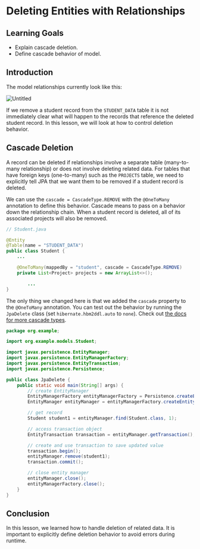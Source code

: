 # Deleting Entities with Relationships

## Learning Goals

- Explain cascade deletion.
- Define cascade behavior of model.

## Introduction

The model relationships currently look like this:

![Untitled](https://s3-us-west-2.amazonaws.com/secure.notion-static.com/3a286a6f-e03f-48c1-90dc-f90bd62b8bc0/Untitled.png)

If we remove a student record from the `STUDENT_DATA` table it is not
immediately clear what will happen to the records that reference the deleted
student record. In this lesson, we will look at how to control deletion
behavior.

## Cascade Deletion

A record can be deleted if relationships involve a separate table (many-to-many
relationship) or does not involve deleting related data. For tables that have
foreign keys (one-to-many) such as the `PROJECTS` table, we need to explicitly
tell JPA that we want them to be removed if a student record is deleted.

We can use the `cascade = CascadeType.REMOVE` with the `@OneToMany` annotation
to define this behavior. Cascade means to pass on a behavior down the
relationship chain. When a student record is deleted, all of its associated
projects will also be removed.

```java
// Student.java

@Entity
@Table(name = "STUDENT_DATA")
public class Student {
    ...

    @OneToMany(mappedBy = "student", cascade = CascadeType.REMOVE)
    private List<Project> projects = new ArrayList<>();

		...
}
```

The only thing we changed here is that we added the `cascade` property to the
`@OneToMany` annotation. You can test out the behavior by running the
`JpaDelete` class (set `hibernate.hbm2ddl.auto` to `none`). Check out
[the docs for more cascade types](https://docs.oracle.com/javaee/7/api/javax/persistence/CascadeType.html).

```java
package org.example;

import org.example.models.Student;

import javax.persistence.EntityManager;
import javax.persistence.EntityManagerFactory;
import javax.persistence.EntityTransaction;
import javax.persistence.Persistence;

public class JpaDelete {
    public static void main(String[] args) {
        // create EntityManager
        EntityManagerFactory entityManagerFactory = Persistence.createEntityManagerFactory("example");
        EntityManager entityManager = entityManagerFactory.createEntityManager();

        // get record
        Student student1 = entityManager.find(Student.class, 1);

        // access transaction object
        EntityTransaction transaction = entityManager.getTransaction();

        // create and use transaction to save updated value
        transaction.begin();
        entityManager.remove(student1);
        transaction.commit();

        // close entity manager
        entityManager.close();
        entityManagerFactory.close();
    }
}
```

## Conclusion

In this lesson, we learned how to handle deletion of related data. It is
important to explicitly define deletion behavior to avoid errors during runtime.
